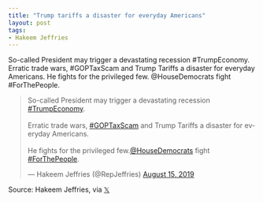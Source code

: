 ```yaml
---
title: "Trump tariffs a disaster for everyday Americans"
layout: post
tags:
- Hakeem Jeffries
---
```


So-called President may trigger a devastating recession #TrumpEconomy. Erratic trade wars, #GOPTaxScam and Trump Tariffs a disaster for everyday Americans. He fights for the privileged few. @HouseDemocrats fight #ForThePeople.

<blockquote class="twitter-tweet"><p lang="en" dir="ltr">So-called President may trigger a devastating recession <a href="https://twitter.com/hashtag/TrumpEconomy?src=hash&amp;ref_src=twsrc%5Etfw">#TrumpEconomy</a>.<br><br>Erratic trade wars, <a href="https://twitter.com/hashtag/GOPTaxScam?src=hash&amp;ref_src=twsrc%5Etfw">#GOPTaxScam</a> and Trump Tariffs a disaster for everyday Americans.<br><br>He fights for the privileged few.<a href="https://twitter.com/HouseDemocrats?ref_src=twsrc%5Etfw">@HouseDemocrats</a> fight <a href="https://twitter.com/hashtag/ForThePeople?src=hash&amp;ref_src=twsrc%5Etfw">#ForThePeople</a>.</p>&mdash; Hakeem Jeffries (@RepJeffries) <a href="https://twitter.com/RepJeffries/status/1161981284488482817?ref_src=twsrc%5Etfw">August 15, 2019</a></blockquote> <script async src="https://platform.twitter.com/widgets.js" charset="utf-8"></script>

Source: Hakeem Jeffries, via [&#x1D54F;](https://x.com)
